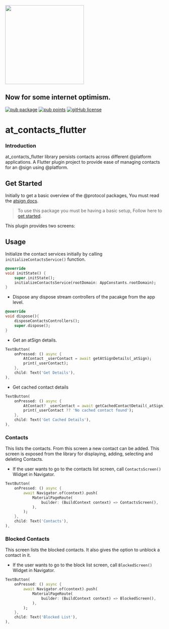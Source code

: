 <img width=250px src="https://atsign.dev/assets/img/@platform_logo_grey.svg?sanitize=true">

## Now for some internet optimism.

[![pub package](https://img.shields.io/pub/v/at_contacts_flutter)](https://pub.dev/packages/at_contacts_flutter) [![pub points](https://badges.bar/at_contacts_flutter/pub%20points)](https://pub.dev/packages/at_contacts_flutter/score) [![gitHub license](https://img.shields.io/badge/license-BSD3-blue.svg)](./LICENSE)

# at_contacts_flutter

### Introduction

at_contacts_flutter library persists contacts across different @platform applications. A Flutter plugin project to provide ease of managing contacts for an @‎sign using @‎platform.

## Get Started

Initially to get a basic overview of the @protocol packages, You must read the [atsign docs](https://atsign.dev/docs/overview/).

> To use this package you must be having a basic setup, Follow here to [get started](https://atsign.dev/docs/get-started/setup-your-env/).


This plugin provides two screens:

## Usage

Initialize the contact services initially by calling    `initializeContactsService()` function.

```dart
@override
void initState() {
    super.initState();
    initializeContactsService(rootDomain: AppConstants.rootDomain);
}
```

- Dispose any dispose stream controllers of the pacakge from the app level.

```dart
@override
void dispose(){
    disposeContactsControllers();
    super.dispose();
}
```

- Get an atSign details.

```dart
TextButton(
    onPressed: () async {
        AtContact _userContact = await getAtSignDetails(_atSign);
        print(_userContact);
    },
    child: Text('Get Details'), 
),
```

- Get cached contact details

```dart
TextButton(
    onPressed: () async {
        AtContact? _userContact = await getCachedContactDetail(_atSign);
        print(_userContact ?? 'No cached contact found');
    },
    child: Text('Get Cached Details'), 
),
```

### Contacts

This lists the contacts. From this screen a new contact can be added. This screen is exposed from the library for displaying, adding, selecting and deleting Contacts.

- If the user wants to go to the contacts list screen, call `ContactsScreen()` Widget in Navigator.

```dart
TextButton(
    onPressed: () async {
        await Navigator.of(context).push(
            MaterialPageRoute(
                builder: (BuildContext context) => ContactsScreen(),
            ),
        );
    },
    child: Text('Contacts'), 
),
```

### Blocked Contacts

This screen lists the blocked contacts. It also gives the option to unblock a contact in it.

- If the user wants to go to the block list screen, call `BlockedScreen()` Widget in Navigator.

```dart
TextButton(
    onPressed: () async {
        await Navigator.of(context).push(
            MaterialPageRoute(
                builder: (BuildContext context) => BlockedScreen(),
            ),
        );
    },
    child: Text('Blocked List'), 
),
```